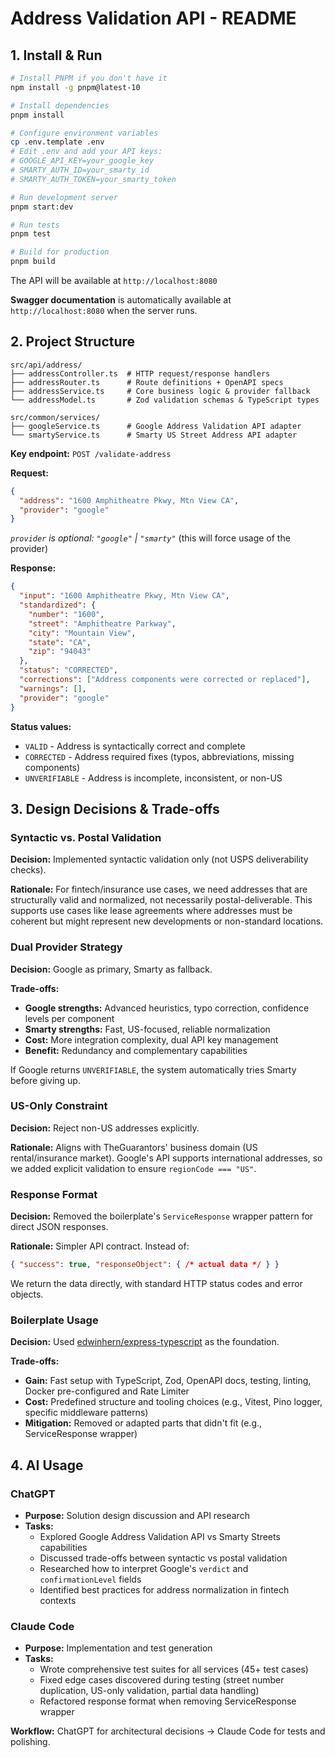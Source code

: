 # Address Validation API - README

## 1. Install & Run

```bash
# Install PNPM if you don't have it
npm install -g pnpm@latest-10

# Install dependencies
pnpm install

# Configure environment variables
cp .env.template .env
# Edit .env and add your API keys:
# GOOGLE_API_KEY=your_google_key
# SMARTY_AUTH_ID=your_smarty_id
# SMARTY_AUTH_TOKEN=your_smarty_token

# Run development server
pnpm start:dev

# Run tests
pnpm test

# Build for production
pnpm build
```

The API will be available at `http://localhost:8080`

**Swagger documentation** is automatically available at `http://localhost:8080` when the server runs.

## 2. Project Structure

```
src/api/address/
├── addressController.ts  # HTTP request/response handlers
├── addressRouter.ts      # Route definitions + OpenAPI specs
├── addressService.ts     # Core business logic & provider fallback
└── addressModel.ts       # Zod validation schemas & TypeScript types

src/common/services/
├── googleService.ts      # Google Address Validation API adapter
└── smartyService.ts      # Smarty US Street Address API adapter
```

**Key endpoint:** `POST /validate-address`

**Request:**
```json
{
  "address": "1600 Amphitheatre Pkwy, Mtn View CA",
  "provider": "google"
}
```
*`provider` is optional: `"google"` | `"smarty"`* (this will force usage of the provider)

**Response:**
```json
{
  "input": "1600 Amphitheatre Pkwy, Mtn View CA",
  "standardized": {
    "number": "1600",
    "street": "Amphitheatre Parkway",
    "city": "Mountain View",
    "state": "CA",
    "zip": "94043"
  },
  "status": "CORRECTED",
  "corrections": ["Address components were corrected or replaced"],
  "warnings": [],
  "provider": "google"
}
```

**Status values:**
- `VALID` - Address is syntactically correct and complete
- `CORRECTED` - Address required fixes (typos, abbreviations, missing components)
- `UNVERIFIABLE` - Address is incomplete, inconsistent, or non-US

## 3. Design Decisions & Trade-offs

### Syntactic vs. Postal Validation
**Decision:** Implemented syntactic validation only (not USPS deliverability checks).

**Rationale:** For fintech/insurance use cases, we need addresses that are structurally valid and normalized, not necessarily postal-deliverable. This supports use cases like lease agreements where addresses must be coherent but might represent new developments or non-standard locations.

### Dual Provider Strategy
**Decision:** Google as primary, Smarty as fallback.

**Trade-offs:**
- **Google strengths:** Advanced heuristics, typo correction, confidence levels per component
- **Smarty strengths:** Fast, US-focused, reliable normalization
- **Cost:** More integration complexity, dual API key management
- **Benefit:** Redundancy and complementary capabilities

If Google returns `UNVERIFIABLE`, the system automatically tries Smarty before giving up.

### US-Only Constraint
**Decision:** Reject non-US addresses explicitly.

**Rationale:** Aligns with TheGuarantors' business domain (US rental/insurance market). Google's API supports international addresses, so we added explicit validation to ensure `regionCode === "US"`.

### Response Format
**Decision:** Removed the boilerplate's `ServiceResponse` wrapper pattern for direct JSON responses.

**Rationale:** Simpler API contract. Instead of:
```json
{ "success": true, "responseObject": { /* actual data */ } }
```
We return the data directly, with standard HTTP status codes and error objects.

### Boilerplate Usage
**Decision:** Used [edwinhern/express-typescript](https://github.com/edwinhern/express-typescript) as the foundation.

**Trade-offs:**
- **Gain:** Fast setup with TypeScript, Zod, OpenAPI docs, testing, linting, Docker pre-configured and Rate Limiter
- **Cost:** Predefined structure and tooling choices (e.g., Vitest, Pino logger, specific middleware patterns)
- **Mitigation:** Removed or adapted parts that didn't fit (e.g., ServiceResponse wrapper)

## 4. AI Usage

### ChatGPT
- **Purpose:** Solution design discussion and API research
- **Tasks:**
  - Explored Google Address Validation API vs Smarty Streets capabilities
  - Discussed trade-offs between syntactic vs postal validation
  - Researched how to interpret Google's `verdict` and `confirmationLevel` fields
  - Identified best practices for address normalization in fintech contexts

### Claude Code
- **Purpose:** Implementation and test generation
- **Tasks:**
  - Wrote comprehensive test suites for all services (45+ test cases)
  - Fixed edge cases discovered during testing (street number duplication, US-only validation, partial data handling)
  - Refactored response format when removing ServiceResponse wrapper

**Workflow:** ChatGPT for architectural decisions → Claude Code for tests and polishing.
